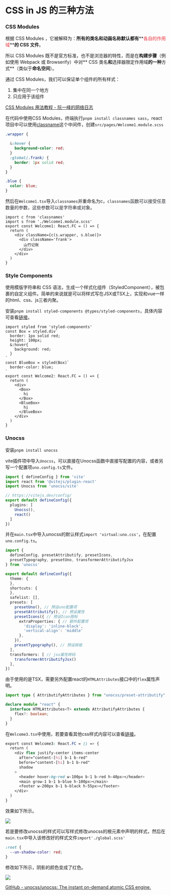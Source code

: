 # CSS in JS 的三种方法
### CSS Modules
根据 CSS Modules ，它被解释为：**所有的类名和动画名称默认都有****<font style="color:#E8323C;">各自的作用域</font>****的 CSS 文件**。

所以 CSS Modules 既不是官方标准，也不是浏览器的特性，而是在**构建步骤**（例如使用 Webpack 或 Browserify）中对** CSS 类名**和**选择器限定作用域**的一种**方式**（类似于**命名空间**）。

通过 CSS Modules，我们可以保证单个组件的所有样式：

1. 集中在同一个地方
2. 只应用于该组件

[CSS Modules 用法教程 - 阮一峰的网络日志](https://www.ruanyifeng.com/blog/2016/06/css_modules.html)

在代码中使用CSS Modules，终端执行`pnpm install classnames sass`，react项目中可以使用[classname](https://www.npmjs.com/package/classnames)这个中间件，创建`src/pages/Welcome1.module.scss`

```css
.wrapper {

  &:hover {
    background-color: red;
  }
  :global(.frank) {
    border: 1px solid red;
  }
}

.blue {
  color: blue;
}
```

然后在`Welcome1.tsx`导入`classnames`并重命名为c，`classnames`<font style="color:rgb(41, 44, 50);">函数可以接受任意数量的参数，这些参数可以是字符串或对象。</font>

```tsx
import c from 'classnames'
import s from './Welcome1.module.scss'
export const Welcome1: React.FC = () => {
  return (
    <div className={c(s.wrapper, s.blue)}>
      <div className='frank'>
        山竹记账
      </div>
    </div>
  )
}
```

### Style Components
使用模版字符串和 CSS 语法，生成一个样式化组件（StyledComponent），被包裹的自定义组件。简单的来说就是可以将样式写在JSX或TSX上，实现和vue一样的html、css、js三者内聚。

安装`pnpm install styled-components @types/styled-components`，具体内容可查看[链接](https://www.npmjs.com/package/styled-components)。

```tsx
import styled from 'styled-components'
const Box = styled.div`
  border: 1px solid red;
  height: 100px;
  &:hover{
    background: red;
  }
`
const BlueBox = styled(Box)`
  border-color: blue;
`
export const Welcome2: React.FC = () => {
  return (
    <div>
      <Box>
        hi
      </Box>
      <BlueBox>
        hi
      </BlueBox>
    </div>
  )
}
```

### Unocss
安装`pnpm install unocss`

vite插件项中导入`Unocss`，可以直接在Unocss函数中直接写配置的内容，或者另写一个配置项`uno.config.ts`文件。

```typescript
import { defineConfig } from 'vite'
import react from '@vitejs/plugin-react'
import Unocss from 'unocss/vite'

// https://vitejs.dev/config/
export default defineConfig({
  plugins: [
    Unocss(),
    react()
  ]
})

```

并在`main.tsx`中导入unocss的默认样式`import 'virtual:uno.css'`，在配置`uno.config.ts`。

```typescript
import {
  defineConfig, presetAttributify, presetIcons,
  presetTypography, presetUno, transformerAttributifyJsx
} from 'unocss'

export default defineConfig({
  theme: {
  },
  shortcuts: {
  },
  safelist: [],
  presets: [
    presetUno(), // 预设uno配置项
    presetAttributify(), // 预设属性
    presetIcons({ // 预设Icon图标
      extraProperties: { // 额外配置项
        'display': 'inline-block', 
        'vertical-align': 'middle' 
      },
    }),
    presetTypography(), // 预设排版
  ],
  transformers: [ // jsx属性转码
    transformerAttributifyJsx()
  ],
})

```

由于使用的是TSX，需要另外配置react的`HTMLAttributes`接口中的`flex`属性声明。

```typescript
import type { AttributifyAttributes } from "unocss/preset-attributify";

declare module "react" {
  interface HTMLAttributes<T> extends AttributifyAttributes {
    flex?: boolean;
  }
}
```

在`Welcome3.tsx`中使用，若要查看其他css样式内容可以查看[链接](https://uno.antfu.me/)。

```css
export const Welcome3: React.FC = () => {
  return (
    <div flex justify-center items-center
      after="content-[hi] b-1 b-red"
      before="content-[hi] b-1 b-red"
      shadow
    >
      <header hover:bg-red w-100px b-1 b-red h-40px></header>
      <main grow-1 b-1 b-blue h-100px></main>
      <footer w-200px b-1 b-black h-55px></footer>
    </div>
  )
}
```

效果如下所示。

![](https://cdn.nlark.com/yuque/0/2022/png/2749296/1666535876747-0106a617-f377-4e64-a5d7-00c84dbf320c.png)

若是要修改unocss的样式可以写样式修改unocss的根元素中声明的样式，然后在`main.tsx`中导入该修改好的样式文件`import'./global.scss'`

```css
:root {
  --un-shadow-color: red;
}
```

修改如下所示，阴影的颜色变成了红色。

![](https://cdn.nlark.com/yuque/0/2022/png/2749296/1666536178337-3e4d340c-f922-4667-afe3-be022ac5dae9.png)

[GitHub - unocss/unocss: The instant on-demand atomic CSS engine.](https://github.com/unocss/unocss)

